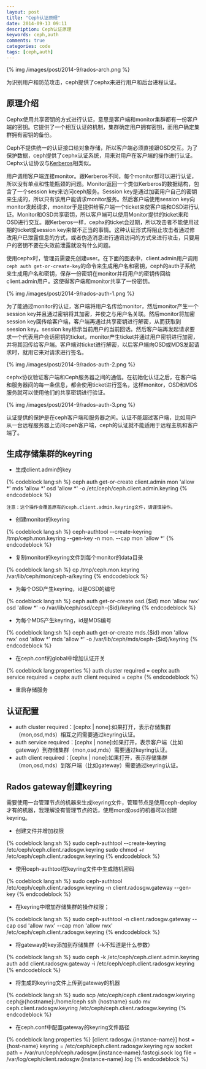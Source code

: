 ```yaml
---
layout: post
title: "Ceph认证原理"
date: 2014-09-13 09:11
description: Ceph认证原理
keywords: ceph,auth
comments: true
categories: code
tags: [ceph,auth]
---
```

  
{% img /images/post/2014-9/rados-arch.png %}  
  
为识别用户和防范攻击，ceph提供了cephx来进行用户和后台进程认证。  
<!--more-->

## 原理介绍

Cephx使用共享密钥的方式进行认证，意思是客户端和monitor集群都有一份客户端的密钥。它提供了一个相互认证的机制，集群确定用户拥有密钥，而用户确定集群拥有密钥的备份。  
  
Ceph不提供统一的认证接口给对象存储，所以客户端必须直接跟OSD交互。为了保护数据，ceph提供了cephx认证系统，用来对用户在客户端的操作进行认证。Cephx认证协议与[Kerberos][kerberos]相类似。  
  
用户调用客户端连接monitor。跟Kerberos不同，每个monitor都可以进行认证，所以没有单点和性能瓶颈的问题。Monitor返回一个类似Kerberos的数据结构，包含了一个session key来访问ceph服务。Session key是通过加密用户自己的密钥来生成的，所以只有该用户能请求monitor服务。然后客户端使用session key向monitor发起请求，monitor于是提供给客户端一个ticket来使客户端和OSD进行认证。Monitor和OSD共享密钥，所以客户端可以使用Monitor提供的ticket来和OSD进行交互。跟Kerberos一样，cephx的ticket会过期，所以攻击者不能使用过期的ticket或session key来做不正当的事情。这种认证形式将阻止攻击者通过修改用户已泄露信息的方式，或者伪造消息进行通讯访问的方式来进行攻击，只要用户的密钥不要在失效前泄露就没有什么问题。  
  
使用cephx时，管理员需要先创建user。在下面的图表中，client.admin用户调用`ceph auth get-or-create-key`的命令来生成用户名和密钥，ceph的auth子系统来生成用户名和密钥，保存一份密钥在monitor并将用户的密钥传回给client.admin用户。这使得客户端和monitor共享了一份密钥。  
  
{% img /images/post/2014-9/rados-auth-1.png %}  
  
为了能通过monitor的认证，客户端将用户名传给monitor，然后monitor产生一个session key并且通过密钥将其加密，并使之与用户名关联。然后monitor将加密session key回传给客户端，客户端再通过共享密钥进行解密，从而获取到seesion key。session key标示当前用户的当前回话。然后客户端再发起请求要求一个代表用户会话密钥的ticket，monitor产生ticket并通过用户密钥进行加密，并将其回传给客户端。客户端对ticket进行解密，以后客户端向OSD或MDS发起请求时，就用它来对请求进行签名。
  
{% img /images/post/2014-9/rados-auth-2.png %}  
  
cephx协议验证客户端和Ceph服务器之间的通信。在初始化认证之后，在客户端和服务器间的每一条信息，都会使用ticket进行签名，这样monitor，OSD和MDS服务就可以使用他们的共享密钥进行验证。
  
{% img /images/post/2014-9/rados-auth-3.png %}  
  
认证提供的保护是在ceph客户端和服务器之间。认证不能超过客户端，比如用户从一台远程服务器上访问cpeh客户端，ceph的认证就不能适用于远程主机和客户端了。  
  
## 生成存储集群的keyring  

* 生成client.admin的key

{% codeblock lang:sh %}
ceph auth get-or-create client.admin mon 'allow *' mds 'allow *' osd 'allow *' -o /etc/ceph/ceph.client.admin.keyring
{% endcodeblock %}   
  
`注意：这个操作会覆盖原有的ceph.client.admin.keyring文件，请谨慎操作。`
 
* 创建monitor的keyring
  
{% codeblock lang:sh %}
ceph-authtool --create-keyring /tmp/ceph.mon.keyring --gen-key -n mon. --cap mon 'allow *'
{% endcodeblock %}   
  
* 复制monitor的keyring文件到每个monitor的data目录
  
{% codeblock lang:sh %}
cp /tmp/ceph.mon.keyring /var/lib/ceph/mon/ceph-a/keyring
{% endcodeblock %}   
  
* 为每个OSD产生keyring，id是OSD的编号
  
{% codeblock lang:sh %}
ceph auth get-or-create osd.{$id} mon 'allow rwx' osd 'allow *' -o /var/lib/ceph/osd/ceph-{$id}/keyring
{% endcodeblock %}   
  
* 为每个MDS产生keyring，id是MDS编号
  
{% codeblock lang:sh %}
ceph auth get-or-create mds.{$id} mon 'allow rwx' osd 'allow *' mds 'allow *' -o /var/lib/ceph/mds/ceph-{$id}/keyring
{% endcodeblock %}   
  
* 在ceph.conf的global中增加认证开关
  
{% codeblock lang:properties %}
auth cluster required = cephx
auth service required = cephx
auth client required = cephx
{% endcodeblock %}   
  
* 重启存储服务
        
## 认证配置
  
* auth cluster required：[cephx | none]:如果打开，表示存储集群（mon,osd,mds）相互之间需要通过keyring认证。
* auth service required：[cephx | none]:如果打开，表示客户端（比如gateway）到存储集群（mon,osd,mds）需要通过keyring认证。
* auth client required：[cephx | none]:如果打开，表示存储集群（mon,osd,mds）到客户端（比如gateway）需要通过keyring认证。
  
## Rados gateway创建keyring
需要使用一台管理节点的机器来生成keyring文件，管理节点是使用ceph-deploy才有的机器，我理解没有管理节点的话，使用mon或osd的机器可以创建keyring。  

* 创建文件并增加权限
  
{% codeblock lang:sh %}
sudo ceph-authtool --create-keyring /etc/ceph/ceph.client.radosgw.keyring
sudo chmod +r /etc/ceph/ceph.client.radosgw.keyring
{% endcodeblock %}   
  
* 使用ceph-authtool在keyring文件中生成随机密码 
  
{% codeblock lang:sh %}
sudo ceph-authtool /etc/ceph/ceph.client.radosgw.keyring -n client.radosgw.gateway --gen-key
{% endcodeblock %}   
  
* 在keyring中增加存储集群的操作权限；

{% codeblock lang:sh %}
sudo ceph-authtool -n client.radosgw.gateway --cap osd 'allow rwx' --cap mon 'allow rwx' /etc/ceph/ceph.client.radosgw.keyring
{% endcodeblock %}   
  
* 将gateway的key添加到存储集群（-k不知道是什么参数）
  
{% codeblock lang:sh %}
sudo ceph -k /etc/ceph/ceph.client.admin.keyring auth add client.radosgw.gateway -i /etc/ceph/ceph.client.radosgw.keyring
{% endcodeblock %}   
  
* 将生成的keyring文件上传到gateway的机器
  
{% codeblock lang:sh %}
sudo scp /etc/ceph/ceph.client.radosgw.keyring  ceph@{hostname}:/home/ceph
ssh {hostname}
sudo mv ceph.client.radosgw.keyring /etc/ceph/ceph.client.radosgw.keyring
{% endcodeblock %}   
  
* 在ceph.conf中配置gateway的keyring文件路径
  
{% codeblock lang:properties %}
[client.radosgw.{instance-name}]
host = {host-name}
keyring = /etc/ceph/ceph.client.radosgw.keyring
rgw socket path = /var/run/ceph/ceph.radosgw.{instance-name}.fastcgi.sock
log file = /var/log/ceph/client.radosgw.{instance-name}.log
{% endcodeblock %}   

[kerberos]: http://en.wikipedia.org/wiki/Kerberos_(protocol)
